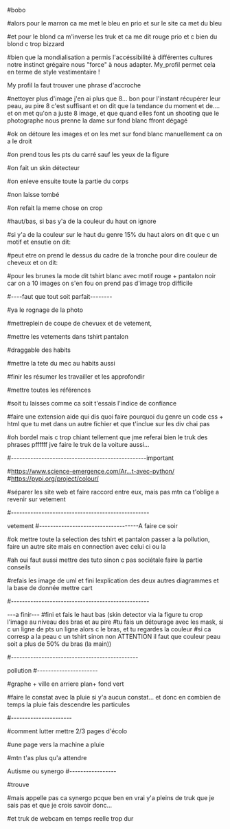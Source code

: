 #bobo

#alors pour le marron ca me met le bleu en prio et sur le site ca met du bleu

#et pour le blond ca m'inverse les truk et ca me dit rouge prio et c bien du blond c trop bizzard

#bien que la mondialisation a permis l'accéssibilité à différentes cultures notre instinct grégaire nous "force" à nous adapter. My_profil permet cela en terme de style vestimentaire !

My profil la faut trouver une phrase d'accroche


#nettoyer plus d'image j'en ai plus que 8... bon pour l'instant récupérer leur peau, au pire 8 c'est suffisant et on dit que la tendance du moment et de.... et on met qu'on a juste 8 image, et que quand elles font un shooting que le photographe nous prenne la dame sur fond blanc ffront dégagé

#ok on détoure les images et on les met sur fond blanc manuellement ca on a le droit

#on prend tous les pts du carré sauf les yeux de la figure

#on fait un skin détecteur

#on enleve ensuite toute la partie du corps

#non laisse tombé

#on refait la meme chose on crop

#haut/bas, si bas y'a de la couleur du haut on ignore

#si y'a de la couleur sur le haut du genre 15% du haut alors on dit que c un motif et ensutie on dit:

#peut etre on prend le dessus du cadre de la tronche pour dire couleur de cheveux et on dit:

#pour les brunes la mode dit tshirt blanc avec motif rouge + pantalon noir car on a 10 images on s'en fou on prend pas d'image trop difficile



#----faut que tout soit parfait--------

#ya le rognage de la photo 

#mettreplein de coupe de chevuex et de vetement,

#mettre les vetements dans tshirt pantalon

#draggable des habits 

#mettre la tete du mec au habits aussi

#finir les résumer les travailler et les approfondir

#mettre toutes les références

#soit tu laisses comme ca soit t'essais l'indice de confiance

#faire une extension aide qui dis quoi faire pourquoi du genre un code css + html que tu met dans un autre fichier et que t'inclue sur les div chai pas

#oh bordel mais c trop chiant tellement que jme referai bien le truk des phrases pffffff jve faire le truk de la voiture aussi...

#-------------------------------------------------important

#https://www.science-emergence.com/Ar...t-avec-python/ #https://pypi.org/project/colour/

#séparer les site web et faire raccord entre eux, mais pas mtn ca t'oblige a revenir sur vetement

#--------------------------------------------------

vetement
#------------------------------------A faire ce soir

#ok mettre toute la selection des tshirt et pantalon passer a la pollution, faire un autre site mais en connection avec celui ci ou la

#ah oui faut aussi mettre des tuto sinon c pas sociétale faire la partie conseils

#refais les image de uml et fini lexplication des deux autres diagrammes et la base de donnée mettre cart

#--------------------------------------------------

---a finir--- #fini et fais le haut bas (skin detector via la figure tu crop l'image au niveau des bras et au pire #tu fais un détourage avec les mask, si c un ligne de pts un ligne alors c le bras, et tu regardes la couleur #si ca corresp a la peau c un tshirt sinon non ATTENTION il faut que couleur peau soit a plus de 50% du bras (la main))

#----------------------------------------------

pollution
#----------------------

#graphe + ville en arriere plan+ fond vert

#faire le constat avec la pluie si y'a aucun constat... et donc en combien de temps la pluie fais descendre les particules

#----------------------

#comment lutter mettre 2/3 pages d'écolo

#une page vers la machine a pluie

#mtn t'as plus qu'a attendre

Autisme ou synergo
#-----------------

#trouve

#mais appelle pas ca synergo pcque ben en vrai y'a pleins de truk que je sais pas et que je crois savoir donc...

#et truk de webcam en temps reelle trop dur
